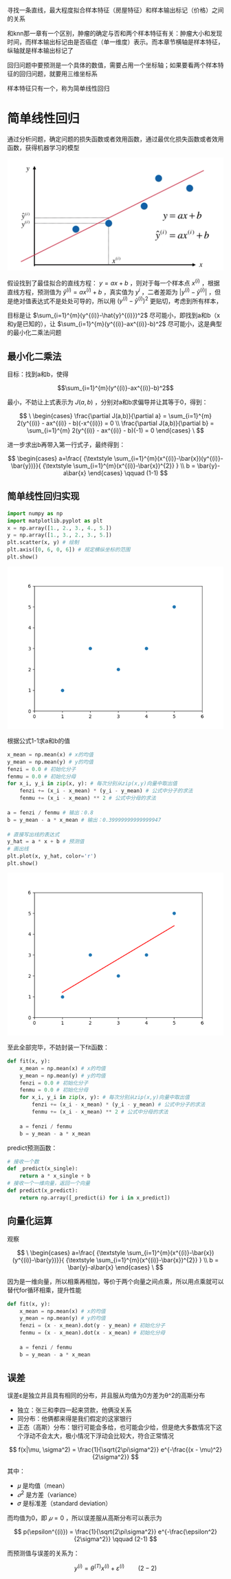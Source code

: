 寻找一条直线，最大程度拟合样本特征（房屋特征）和样本输出标记（价格）之间的关系

和knn那一章有一个区别，肿瘤的确定与否和两个样本特征有关：肿瘤大小和发现时间，而样本输出标记由是否癌症（单一维度）表示。而本章节横轴是样本特征，纵轴就是样本输出标记了

回归问题中要预测是一个具体的数值，需要占用一个坐标轴；如果要看两个样本特征的回归问题，就要用三维坐标系

样本特征只有一个，称为简单线性回归

# 简单线性回归

通过分析问题，确定问题的损失函数或者效用函数，通过最优化损失函数或者效用函数，获得机器学习的模型

![简单线性回归](https://github.com/arqady01/machine-learning/blob/main/img/linear_regression.png)

假设找到了最佳拟合的直线方程： $y = ax + b$ ，则对于每一个样本点 $x^{(i)}$ ，根据直线方程，预测值为 $\hat{y}^{(i)}=a x^{(i)}+b$ ，真实值为 $y^{i}$ ，二者差距为 $|y^{(i)} - \hat{y}^{(i)}|$ ，但是绝对值表达式不是处处可导的，所以用 ${(y^{(i)} - \hat{y}^{(i)})}^2$ 更贴切，考虑到所有样本，

目标是让 $\sum_{i=1}^{m}(y^{(i)}-\hat{y}^{(i)})^2$ 尽可能小，即找到a和b（x和y是已知的），让 $\sum_{i=1}^{m}(y^{(i)}-ax^{(i)}-b)^2$ 尽可能小，这是典型的最小化二乘法问题

## 最小化二乘法

目标：找到a和b，使得

$$\sum_{i=1}^{m}(y^{(i)}-ax^{(i)}-b)^2$$

最小，不妨让上式表示为 $J(a,b)$ ，分别对a和b求偏导并让其等于0，得到：

$$
\
\begin{cases}
\frac{\partial J(a,b)}{\partial a} = \sum_{i=1}^{m} 2(y^{(i)} - ax^{(i)} - b)(-x^{(i)}) = 0 \\
\frac{\partial J(a,b)}{\partial b} = \sum_{i=1}^{m} 2(y^{(i)} - ax^{(i)} - b)(-1) = 0
\end{cases}
\
$$

进一步求出b再带入第一行式子，最终得到：

$$
\begin{cases}
a=\frac{ {\textstyle \sum_{i=1}^{m}(x^{(i)}-\bar{x})(y^{(i)}-\bar{y})}}{ {\textstyle \sum_{i=1}^{m}(x^{(i)}-\bar{x})^{2}} }  \\
b = \bar{y}-a\bar{x}
\end{cases}
\qquad (1-1)
$$

## 简单线性回归实现

```python
import numpy as np
import matplotlib.pyplot as plt
x = np.array([1., 2., 3., 4., 5.])
y = np.array([1., 3., 2., 3., 5.])
plt.scatter(x, y) # 绘制
plt.axis([0, 6, 0, 6]) # 规定横纵坐标的范围
plt.show()
```

![点坐标](https://github.com/arqady01/machine-learning/blob/main/img/Figure_1.png)

根据公式1-1求a和b的值

```python
x_mean = np.mean(x) # x的均值
y_mean = np.mean(y) # y的均值
fenzi = 0.0 # 初始化分子
fenmu = 0.0 # 初始化分母
for x_i, y_i in zip(x, y): # 每次分别从zip(x,y)向量中取出值
    fenzi += (x_i - x_mean) * (y_i - y_mean) # 公式中分子的求法
    fenmu += (x_i - x_mean) ** 2 # 公式中分母的求法

a = fenzi / fenmu # 输出：0.8
b = y_mean - a * x_mean # 输出：0.39999999999999947

# 直接写出线的表达式
y_hat = a * x + b # 预测值
# 画出线
plt.plot(x, y_hat, color='r')
plt.show()
```

![figure2](https://github.com/arqady01/machine-learning/blob/main/img/Figure_2.png)

至此全部完毕，不妨封装一下fit函数：

```python
def fit(x, y):
    x_mean = np.mean(x) # x的均值
    y_mean = np.mean(y) # y的均值
    fenzi = 0.0 # 初始化分子
    fenmu = 0.0 # 初始化分母
    for x_i, y_i in zip(x, y): # 每次分别从zip(x,y)向量中取出值
        fenzi += (x_i - x_mean) * (y_i - y_mean) # 公式中分子的求法
        fenmu += (x_i - x_mean) ** 2 # 公式中分母的求法
    
    a = fenzi / fenmu
    b = y_mean - a * x_mean
```
predict预测函数：
```python
# 接收一个数
def _predict(x_single):
    return a * x_single + b
# 接收一个一维向量，返回一个向量
def predict(x_predict):
    return np.array([_predict(i) for i in x_predict])
```

## 向量化运算

观察

$$
\
\begin{cases}
a=\frac{ {\textstyle \sum_{i=1}^{m}(x^{(i)}-\bar{x})(y^{(i)}-\bar{y})}}{ {\textstyle \sum_{i=1}^{m}(x^{(i)}-\bar{x})^{2}} }  \\
b = \bar{y}-a\bar{x}
\end{cases}
\
$$

因为是一维向量，所以相乘再相加，等价于两个向量之间点乘，所以用点乘就可以替代for循环相乘，提升性能

```python
def fit(x, y):
    x_mean = np.mean(x) # x的均值
    y_mean = np.mean(y) # y的均值
    fenzi = (x - x_mean).dot(y - y_mean) # 初始化分子
    fenmu = (x - x_mean).dot(x - x_mean) # 初始化分母
    
    a = fenzi / fenmu
    b = y_mean - a * x_mean
```

## 误差

误差ε是独立并且具有相同的分布，并且服从均值为0方差为θ^2的高斯分布

- 独立：张三和李四一起来贷款，他俩没关系
- 同分布：他俩都来得是我们假定的这家银行
- 正态（高斯）分布：银行可能会多给，也可能会少给，但是绝大多数情况下这个浮动不会太大，极小情况下浮动会比较大，符合正常情况

$$
f(x|\mu, \sigma^2) = \frac{1}{\sqrt{2\pi\sigma^2}} e^{-\frac{(x - \mu)^2}{2\sigma^2}}
$$

其中：

- 𝜇 是均值（mean）
- $𝜎^2$ 是方差（variance）
- 𝜎 是标准差（standard deviation）

而均值为0，即 $𝜇 = 0$ ，所以误差服从高斯分布可以表示为

$$
p(\epsilon^{(i)}) = \frac{1}{\sqrt{2\pi\sigma^2}} e^{-\frac{\epsilon^2}{2\sigma^2}}
\qquad (2-1)
$$

而预测值与误差的关系为：

$$
y^{(i)} = θ^{(T)}x^{(i)} + ε^{(i)}
\qquad (2-2)
$$
